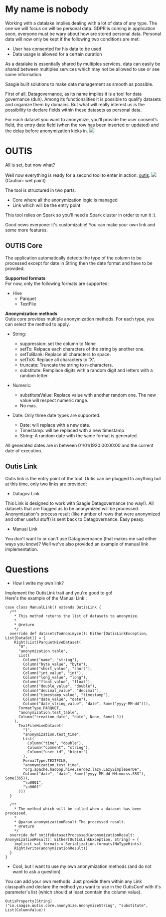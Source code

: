 # My name is nobody
Working with a datalake implies dealing with a lot of data of any type. The one we will focus on will be personal data. GDPR is coming in application soon, everyone must be wary about how are stored personal data. 
Personal data will now only be kept if the following two conditions are met:
* User has consented for his data to be used
* Data usage is allowed for a certain duration

As a datalake is essentially shared by multiples services, data can easily be shared between multiples services which may not be allowed to use or see some information.

Saagie built solutions to make data management as smooth as possible.

First of all, Datagovernance, as its name implies it is a tool for data governance (duh).
Among its functionalities it is possible to qualify datasets and organize them by domains. But what will really interest us is the possibility to declare fields within these datasets as personal data. 

For each dataset you want to anonymize, you’ll provide the user consent’s field, the entry date field (when the row has been inserted or updated) and the delay before anonymization kicks in.
![](datagov-ano.png)

# OUTIS
All is set, but now what?

Well now everything is ready for a second tool to enter in action: [outis](https://github.com/saagie/outis).
![](https://media.giphy.com/media/xT39D7GQo1m3LatZyU/giphy.gif)  
(Caution: wet paint)

The tool is structured in two parts:
* Core where all the anonymization logic is managed
* Link which will be the entry point

This tool relies on Spark so you'll need a Spark cluster in order to run it :).

Good news everyone: it's customizable! You can make your own link and some more features.

## OUTIS Core
The application automatically detects the type of the column to be processed except for date in String then the date format and have to be provided.

**Supported formats**  
For now, only the following formats are supported:
* Hive
    * Parquet
    * TextFile

**Anonymization methods**  
Outis core provides multiple anonymization methods. For each type, you can select the method to apply.
* String:
    * suppression: set the column to None
    * setTo: Relpace each characters of the string by another one.
    * setToBlank: Replace all characters to space.
    * setToX: Replace all characters to 'X'.
    * truncate: Truncate the string to n-characters.
    * substitute: Remplace digits with a random digit and letters with a random letter.
    
* Numeric:
    * substituteValue: Replace value with another random one. The new value will respect numeric range.
    * No mas.
    
* Date:
Only three date types are supported:
    * Date: will replace with a new date.
    * Timestamp: will be replaced with a new timestamp
    * String: A random date with the same format is generated.

All generated dates are in between 01/01/1920 00:00:00 and the current date of execution.

## Outis Link
Outis link is the entry point of the tool. Outis can be plugged to anything but at this time, only two links are provided:

* Datagov Link

This Link is designed to work with Saagie Datagovernance (no way!). All datasets that are flagged as to be anonymized will be processed.
Anonymization's process result (like number of rows that were anonymized and other useful stuff) is sent back to Datagovernance.
Easy peasy.

* Manual Link

You don't want to or can't use Datagovernance (that makes me sad either ways you know)? Well we've also provided an example of manual link implementation.

# Questions
* How I write my own link?

Implement the OutisLink trait and you're good to go!  
Here's the example of the Manual Link :
```
case class ManualLink() extends OutisLink {
  /**
    * This method returns the list of datasets to anonymize.
    *
    * @return
    */
  override def datasetsToAnonimyze(): Either[OutisLinkException, List[DataSet]] = {
    Right(List(ParquetHiveDataset(
      "0",
      "anonymization.table",
      List(
        Column("name", "string"),
        Column("byte_value", "byte"),
        Column("short_value", "short"),
        Column("int_value", "int"),
        Column("long_value", "long"),
        Column("float_value", "float"),
        Column("double_value", "double"),
        Column("decimal_value", "decimal"),
        Column("timestamp_value", "timestamp"),
        Column("date_value", "date"),
        Column("date_string_value", "date", Some("yyyy-MM-dd"))),
      FormatType.PARQUET,
      "anonymization.test_table",
      Column("creation_date", "date", None, Some(-1))
    ),
      TextFileHiveDataset(
        "1",
        "anonymization.test_time",
        List(
          Column("time", "double"),
          Column("comment", "string"),
          Column("user_id", "bigint")
        ),
        FormatType.TEXTFILE,
        "anonymization.test_time",
        "org.apache.hadoop.hive.serde2.lazy.LazySimpleSerDe",
        Column("date", "date", Some("yyyy-MM-dd HH:mm:ss.SSS"), Some(365)),
        "\u0001",
        "\u0001"
      )))
  }

  /**
    * The method which will be called when a dataset has been processed.
    *
    * @param anonymizationResult The processed result.
    * @return
    */
  override def notifyDatasetProcessed(anonymizationResult: AnonymizationResult): Either[OutisLinkException, String] = {
    implicit val formats = Serialization.formats(NoTypeHints)
    Right(write(anonymizationResult))
  }
}
```

* Cool, but I want to use my own anonymization methods (and do not want to ask a question)

You can add your own methods. Just provide them within any Link classpath and declare the method you want to use in the OutisConf with it's parameter's list (which should at least conntain the column value).

`OutisProperty[String]("io.saagie.outis.core.anonymize.AnonymizeString", "substitute", List(ColumnValue))`
